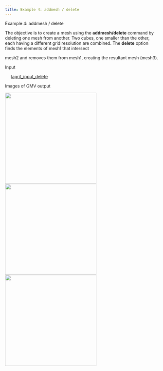 ```yaml
---
title: Example 4: addmesh / delete
---
```


 Example 4: addmesh / delete

  The objective is to create a mesh using the **addmesh/delete**
  command by  deleting one mesh from another.
  Two cubes, one smaller than the other, each having a different grid
  resolution are combined. The **delete** option finds the elements of
  mesh1 that intersect

  mesh2 and removes them from mesh1, creating the resultant mesh
  (mesh3).

 Input

      [lagrit\_input\_delete](../lagrit_input_delete)

 Images of GMV output

<img height="300" width="300" src="https://lanl.github.io/LaGriT/assets/images/addmesh_delete/addmesh_mesh1_tn.gif">

<img height="300" width="300" src="https://lanl.github.io/LaGriT/assets/images/addmesh_delete/addmesh_mesh2_tn.gif">

<img height="300" width="300" src="https://lanl.github.io/LaGriT/assets/images/addmesh_delete/addmesh_delete_tn.gif">

  

